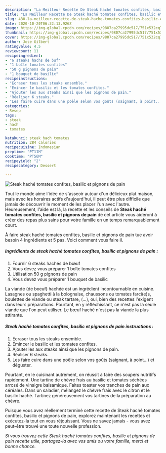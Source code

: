 ```yaml
---
description: "La Meilleur Recette De Steak haché tomates confites, basilic et pignons de pain"
title: "La Meilleur Recette De Steak haché tomates confites, basilic et pignons de pain"
slug: 430-la-meilleur-recette-de-steak-hache-tomates-confites-basilic-et-pignons-de-pain
date: 2020-10-20T06:32:13.926Z
image: https://img-global.cpcdn.com/recipes/9807ca27995dc517/751x532cq70/steak-hache-tomates-confites-basilic-et-pignons-de-pain-photo-principale-de-la-recette.jpg
thumbnail: https://img-global.cpcdn.com/recipes/9807ca27995dc517/751x532cq70/steak-hache-tomates-confites-basilic-et-pignons-de-pain-photo-principale-de-la-recette.jpg
cover: https://img-global.cpcdn.com/recipes/9807ca27995dc517/751x532cq70/steak-hache-tomates-confites-basilic-et-pignons-de-pain-photo-principale-de-la-recette.jpg
author: Jose Gilbert
ratingvalue: 4.5
reviewcount: 11
recipeingredient:
- "6 steaks hachs de buf"
- "1 boîte tomates confites"
- "50 g pignons de pain"
- "1 bouquet de basilic"
recipeinstructions:
- "Écraser tous les steaks ensemble."
- "Émincer le basilic et les tomates confites."
- "Ajouter les aux steaks ainsi que les pignons de pain."
- "Réaliser 6 steaks."
- "Les faire cuire dans une poêle selon vos goûts (saignant, à point...) et déguster."
categories:
- Resep
tags:
- steak
- hach
- tomates

katakunci: steak hach tomates 
nutrition: 284 calories
recipecuisine: Indonesian
preptime: "PT11M"
cooktime: "PT56M"
recipeyield: "2"
recipecategory: Dessert

---
```



![Steak haché tomates confites, basilic et pignons de pain](https://img-global.cpcdn.com/recipes/9807ca27995dc517/751x532cq70/steak-hache-tomates-confites-basilic-et-pignons-de-pain-photo-principale-de-la-recette.jpg)

Tout le monde aime l'idée de s'asseoir autour d'un délicieux plat maison, mais avec les horaires actifs d'aujourd'hui, il peut être plus difficile que jamais de découvrir le moment de les placer l'un avec l'autre. Heureusement, l'aide est là, la recette et les conseils de <strong> Steak haché tomates confites, basilic et pignons de pain </strong> de cet article vous aideront à créer des repas plus sains pour votre famille en un temps remarquablement court.

<!--inarticleads1-->

À faire steak haché tomates confites, basilic et pignons de pain tue avoir besoin 4 Ingrédients et 5 pas. Voici comment vous faire il.

##### Ingrédients de steak haché tomates confites, basilic et pignons de pain :

1. Fournir 6 steaks hachés de bœuf
1. Vous devez vous préparer 1 boîte tomates confites
1. Utilisation 50 g pignons de pain
1. Vous devez vous préparer 1 bouquet de basilic


La viande (de boeuf) hachée est un ingrédient incontournable en cuisine. Lasagnes ou spaghetti à la bolognaise, chaussons ou tomates farci(e)s, boulettes de viande ou steak tartare, (…), oui, bien des recettes l&#39;exigent dans leurs préparations. Pourtant, en y réfléchissant, ce n&#39;est pas la seule viande que l&#39;on peut utiliser. Le bœuf haché n&#39;est pas la viande la plus attirante. 

<!--inarticleads2-->

##### Steak haché tomates confites, basilic et pignons de pain instructions :

1. Écraser tous les steaks ensemble.
1. Émincer le basilic et les tomates confites.
1. Ajouter les aux steaks ainsi que les pignons de pain.
1. Réaliser 6 steaks.
1. Les faire cuire dans une poêle selon vos goûts (saignant, à point...) et déguster.


Pourtant, en le cuisinant autrement, on réussit à faire des soupers nutritifs rapidement. Une tartine de chèvre frais au basilic et tomates séchées arrosé de vinaigre balsamique. Faites toaster vos tranches de pain aux céréales. Dans un saladier, mélangez le chèvre frais avec le citron et le basilic haché. Tartinez généreusement vos tartines de la préparation au chèvre. 

<!--inarticleads1-->

<p>
Puisque vous avez réellement terminé cette recette de Steak haché tomates confites, basilic et pignons de pain, explorez maintenant les recettes et exécutez-la tout en vous réjouissant. Vous ne savez jamais - vous avez peut-être trouvé une toute nouvelle profession.
</p>

<p>
<i>Si vous trouvez cette Steak haché tomates confites, basilic et pignons de pain recette utile, partagez-la avec vos amis ou votre famille, merci et bonne chance.</i>
</p>
